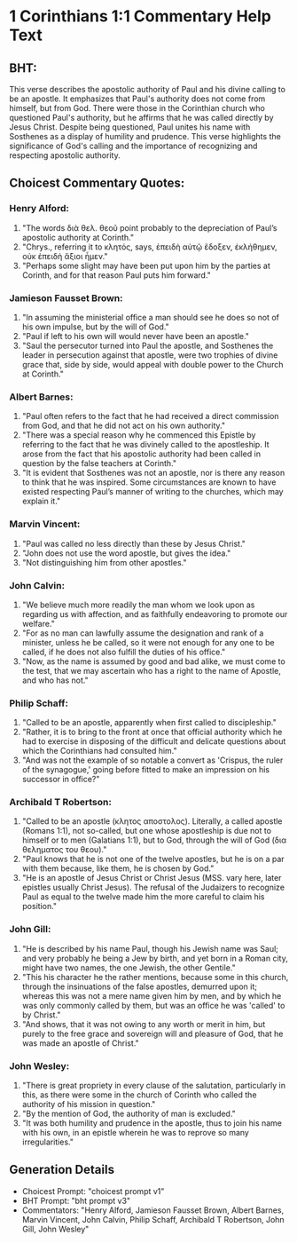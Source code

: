 # 1 Corinthians 1:1 Commentary Help Text

## BHT:
This verse describes the apostolic authority of Paul and his divine calling to be an apostle. It emphasizes that Paul's authority does not come from himself, but from God. There were those in the Corinthian church who questioned Paul's authority, but he affirms that he was called directly by Jesus Christ. Despite being questioned, Paul unites his name with Sosthenes as a display of humility and prudence. This verse highlights the significance of God's calling and the importance of recognizing and respecting apostolic authority.

## Choicest Commentary Quotes:
### Henry Alford:
1. "The words διὰ θελ. θεοῦ point probably to the depreciation of Paul’s apostolic authority at Corinth."
2. "Chrys., referring it to κλητός, says, ἐπειδὴ αὐτῷ ἔδοξεν, ἐκλήθημεν, οὐκ ἐπειδὴ ἄξιοι ἦμεν."
3. "Perhaps some slight may have been put upon him by the parties at Corinth, and for that reason Paul puts him forward."

### Jamieson Fausset Brown:
1. "In assuming the ministerial office a man should see he does so not of his own impulse, but by the will of God."
2. "Paul if left to his own will would never have been an apostle."
3. "Saul the persecutor turned into Paul the apostle, and Sosthenes the leader in persecution against that apostle, were two trophies of divine grace that, side by side, would appeal with double power to the Church at Corinth."

### Albert Barnes:
1. "Paul often refers to the fact that he had received a direct commission from God, and that he did not act on his own authority."
2. "There was a special reason why he commenced this Epistle by referring to the fact that he was divinely called to the apostleship. It arose from the fact that his apostolic authority had been called in question by the false teachers at Corinth."
3. "It is evident that Sosthenes was not an apostle, nor is there any reason to think that he was inspired. Some circumstances are known to have existed respecting Paul’s manner of writing to the churches, which may explain it."

### Marvin Vincent:
1. "Paul was called no less directly than these by Jesus Christ." 
2. "John does not use the word apostle, but gives the idea." 
3. "Not distinguishing him from other apostles."

### John Calvin:
1. "We believe much more readily the man whom we look upon as regarding us with affection, and as faithfully endeavoring to promote our welfare."
2. "For as no man can lawfully assume the designation and rank of a minister, unless he be called, so it were not enough for any one to be called, if he does not also fulfill the duties of his office."
3. "Now, as the name is assumed by good and bad alike, we must come to the test, that we may ascertain who has a right to the name of Apostle, and who has not."

### Philip Schaff:
1. "Called to be an apostle, apparently when first called to discipleship."
2. "Rather, it is to bring to the front at once that official authority which he had to exercise in disposing of the difficult and delicate questions about which the Corinthians had consulted him."
3. "And was not the example of so notable a convert as 'Crispus, the ruler of the synagogue,' going before fitted to make an impression on his successor in office?"

### Archibald T Robertson:
1. "Called to be an apostle (κλητος αποστολος). Literally, a called apostle (Romans 1:1), not so-called, but one whose apostleship is due not to himself or to men (Galatians 1:1), but to God, through the will of God (δια θεληματος του θεου)."
2. "Paul knows that he is not one of the twelve apostles, but he is on a par with them because, like them, he is chosen by God."
3. "He is an apostle of Jesus Christ or Christ Jesus (MSS. vary here, later epistles usually Christ Jesus). The refusal of the Judaizers to recognize Paul as equal to the twelve made him the more careful to claim his position."

### John Gill:
1. "He is described by his name Paul, though his Jewish name was Saul; and very probably he being a Jew by birth, and yet born in a Roman city, might have two names, the one Jewish, the other Gentile."
2. "This his character he the rather mentions, because some in this church, through the insinuations of the false apostles, demurred upon it; whereas this was not a mere name given him by men, and by which he was only commonly called by them, but was an office he was 'called' to by Christ."
3. "And shows, that it was not owing to any worth or merit in him, but purely to the free grace and sovereign will and pleasure of God, that he was made an apostle of Christ."

### John Wesley:
1. "There is great propriety in every clause of the salutation, particularly in this, as there were some in the church of Corinth who called the authority of his mission in question."
2. "By the mention of God, the authority of man is excluded."
3. "It was both humility and prudence in the apostle, thus to join his name with his own, in an epistle wherein he was to reprove so many irregularities."


## Generation Details
- Choicest Prompt: "choicest prompt v1"
- BHT Prompt: "bht prompt v3"
- Commentators: "Henry Alford, Jamieson Fausset Brown, Albert Barnes, Marvin Vincent, John Calvin, Philip Schaff, Archibald T Robertson, John Gill, John Wesley"
